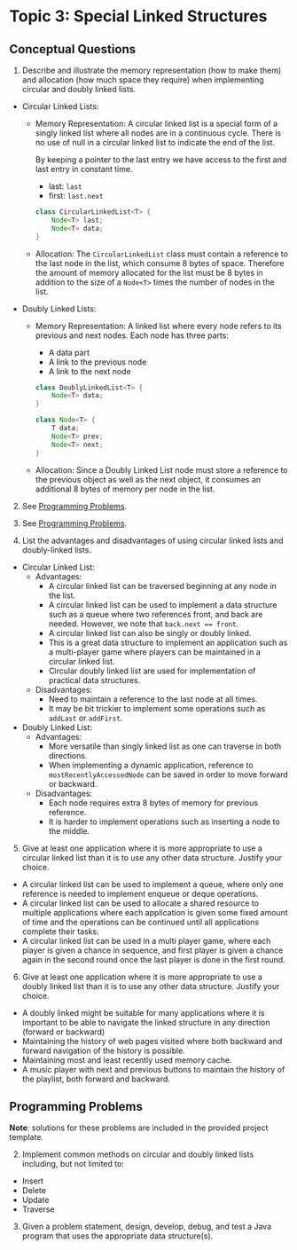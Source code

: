 # Topic 3: Special Linked Structures

## Conceptual Questions

1. Describe and illustrate the memory representation (how to make them) and allocation
(how much space they require) when implementing circular and doubly linked lists.
  * Circular Linked Lists:
    * Memory Representation: A circular linked list is a special form of a singly linked list
      where all nodes are in a continuous cycle. There is no use of null in a circular linked
      list to indicate the end of the list.

      By keeping a pointer to the last entry we have access to the first and last entry in
      constant time.

      * last: `last`
      * first: `last.next`

      ```java
      class CircularLinkedList<T> {
          Node<T> last;
          Node<T> data;
      }
      ```
    * Allocation: The `CircularLinkedList` class must contain a reference to the last node in the list, which consume 8 bytes
      of space. Therefore the amount of memory allocated for the list must be 8 bytes in addition to the size of a `Node<T>`
      times the number of nodes in the list.
  * Doubly Linked Lists:
    * Memory Representation: A linked list where every node refers to its previous and next nodes.
      Each node has three parts:
      * A data part
      * A link to the previous node
      * A link to the next node

      ```java
      class DoublyLinkedList<T> {
          Node<T> data;
      }

      class Node<T> {
          T data;
          Node<T> prev;
          Node<T> next;
      }
      ```
    * Allocation: Since a Doubly Linked List node must store a reference to the previous object as well as the next object,
      it consumes an additional 8 bytes of memory per node in the list.

2. See [Programming Problems](#programming-problems).

3. See [Programming Problems](#programming-problems).

4. List the advantages and disadvantages of using circular linked lists and doubly-linked lists.
  * Circular Linked List:
    * Advantages:
      * A circular linked list can be traversed beginning at any node in the list.
      * A circular linked list can be used to implement a data structure such as a
        queue where two references front, and back are needed. However, we note that
        `back.next == front`.
      * A circular linked list can also be singly or doubly linked.
      * This is a great data structure to implement an application such as a multi-player game
        where players can be maintained in a circular linked list.
      * Circular doubly linked list are used for implementation of practical data structures.
    * Disadvantages:
      * Need to maintain a reference to the last node at all times.
      * It may be bit trickier to implement some operations such as `addLast` or `addFirst`.
  * Doubly Linked List:
    * Advantages:
      * More versatile than singly linked list as one can traverse in both directions.
      * When implementing a dynamic application, reference to `mostRecentlyAccessedNode`
        can be saved in order to move forward or backward.
    * Disadvantages:
      * Each node requires extra 8 bytes of memory for previous reference.
      * It is harder to implement operations such as inserting a node to the middle.

5. Give at least one application where it is more appropriate to use a circular linked list than it is to use
any other data structure. Justify your choice.
  * A circular linked list can be used to implement a queue, where only one reference is needed to implement enqueue or deque operations.
  * A circular linked list can be used to allocate a shared resource to multiple applications where each application is given some fixed amount of time and the operations can be continued until all applications complete their tasks.
  * A circular linked list can be used in a multi player game, where each player is given a chance in sequence, and first player is given a chance again in the second round once the last player is done in the first round.

6. Give at least one application where it is more appropriate to use a doubly linked list than it is to use
any other data structure. Justify your choice.
  * A doubly linked might be suitable for many applications where it is important to be able to navigate the linked structure in any direction (forward or backward)
  * Maintaining the history of web pages visited where both backward and forward navigation of the history is possible.
  * Maintaining most and least recently used memory cache.
  * A music player with next and previous buttons to maintain the history of the playlist, both forward and backward.


## Programming Problems

**Note**: solutions for these problems are included in the provided project template.

2. Implement common methods on circular and doubly linked lists including, but not limited to:
  * Insert
  * Delete
  * Update
  * Traverse

3. Given a problem statement, design, develop, debug, and test a Java program that uses the
appropriate data structure(s).
